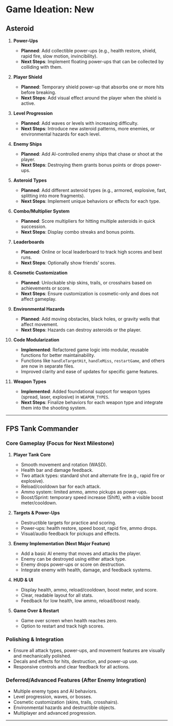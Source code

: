 # Game Ideation: New

## Asteroid

1. **Power-Ups**
   - **Planned**: Add collectible power-ups (e.g., health restore, shield, rapid fire, slow motion, invincibility).
   - **Next Steps**: Implement floating power-ups that can be collected by colliding with them.

2. **Player Shield**
   - **Planned**: Temporary shield power-up that absorbs one or more hits before breaking.
   - **Next Steps**: Add visual effect around the player when the shield is active.

3. **Level Progression**
   - **Planned**: Add waves or levels with increasing difficulty.
   - **Next Steps**: Introduce new asteroid patterns, more enemies, or environmental hazards for each level.

4. **Enemy Ships**
   - **Planned**: Add AI-controlled enemy ships that chase or shoot at the player.
   - **Next Steps**: Destroying them grants bonus points or drops power-ups.

5. **Asteroid Types**
   - **Planned**: Add different asteroid types (e.g., armored, explosive, fast, splitting into more fragments).
   - **Next Steps**: Implement unique behaviors or effects for each type.

6. **Combo/Multiplier System**
   - **Planned**: Score multipliers for hitting multiple asteroids in quick succession.
   - **Next Steps**: Display combo streaks and bonus points.

7. **Leaderboards**
   - **Planned**: Online or local leaderboard to track high scores and best runs.
   - **Next Steps**: Optionally show friends' scores.

8. **Cosmetic Customization**
   - **Planned**: Unlockable ship skins, trails, or crosshairs based on achievements or score.
   - **Next Steps**: Ensure customization is cosmetic-only and does not affect gameplay.

9. **Environmental Hazards**
    - **Planned**: Add moving obstacles, black holes, or gravity wells that affect movement.
    - **Next Steps**: Hazards can destroy asteroids or the player.

10. **Code Modularization**
    - **Implemented**: Refactored game logic into modular, reusable functions for better maintainability.
    - Functions like `handleTargetHit`, `handleMiss`, `restartGame`, and others are now in separate files.
    - Improved clarity and ease of updates for specific game features.

11. **Weapon Types**
    - **Implemented**: Added foundational support for weapon types (spread, laser, explosive) in `WEAPON_TYPES`.
    - **Next Steps**: Finalize behaviors for each weapon type and integrate them into the shooting system.

---

## FPS Tank Commander

### Core Gameplay (Focus for Next Milestone)

1. **Player Tank Core**
   - Smooth movement and rotation (WASD).
   - Health bar and damage feedback.
   - Two attack types: standard shot and alternate fire (e.g., rapid fire or explosive).
   - Reload/cooldown bar for each attack.
   - Ammo system: limited ammo, ammo pickups as power-ups.
   - Boost/Sprint: temporary speed increase (Shift), with a visible boost meter/cooldown.

2. **Targets & Power-Ups**
   - Destructible targets for practice and scoring.
   - Power-ups: health restore, speed boost, rapid fire, ammo drops.
   - Visual/audio feedback for pickups and effects.

3. **Enemy Implementation (Next Major Feature)**
   - Add a basic AI enemy that moves and attacks the player.
   - Enemy can be destroyed using either attack type.
   - Enemy drops power-ups or score on destruction.
   - Integrate enemy with health, damage, and feedback systems.

4. **HUD & UI**
   - Display health, ammo, reload/cooldown, boost meter, and score.
   - Clear, readable layout for all stats.
   - Feedback for low health, low ammo, reload/boost ready.

5. **Game Over & Restart**
   - Game over screen when health reaches zero.
   - Option to restart and track high scores.

### Polishing & Integration

- Ensure all attack types, power-ups, and movement features are visually and mechanically polished.
- Decals and effects for hits, destruction, and power-up use.
- Responsive controls and clear feedback for all actions.

### Deferred/Advanced Features (After Enemy Integration)

- Multiple enemy types and AI behaviors.
- Level progression, waves, or bosses.
- Cosmetic customization (skins, trails, crosshairs).
- Environmental hazards and destructible objects.
- Multiplayer and advanced progression.

---
